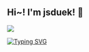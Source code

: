 ## Hi~! I'm jsduek! 👋
<img src="https://img.shields.io/badge/Python-3DDC84?style=flat-square&logo=Python&logoColor=blue&fontColor=yellow"/>

<a href="https://git.io/typing-svg"><img src="https://readme-typing-svg.demolab.com?font=Fira+Code&pause=1000&color=D260F7&width=435&lines=Python+Backend+Developer" alt="Typing SVG" /></a>

